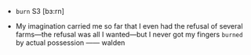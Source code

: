 - `burn` S3 [bɜ:rn]



- My imagination carried me so far that I even had the refusal of several farms﻿—the refusal was all I wanted﻿—but I never got my fingers `burned` by actual possession —— walden